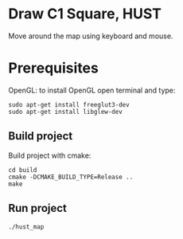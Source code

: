 # Draw C1 Square, HUST
Move around the map using keyboard and mouse.

# Prerequisites
OpenGL: to install OpenGL open terminal and type:
```
sudo apt-get install freeglut3-dev
sudo apt-get install libglew-dev
```

## Build project
Build project with cmake:
```
cd build
cmake -DCMAKE_BUILD_TYPE=Release ..
make
```

## Run project
```
./hust_map
```
